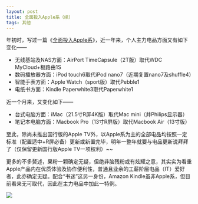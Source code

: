 ```yaml
---
layout: post
title: 全面投入Apple系（续）
tags: 其他
---
```


年初时，写过一篇《[全面投入Apple系](http://cpxxpc.github.io/2015-01-13-1/)》，近一年来，个人主力电品方面又有如下变化——

- 无线基站及NAS方面：AirPort TimeCapsule（2T版）取代WDC MyCloud+极路由1S
- 数码播放器方面：iPod touch6取代iPod nano7（近期复置nano7及shuffle4）
- 智能手表方面：Apple Watch（sport版）取代Pebble1
- 电纸书方面：Kindle Paperwhite3取代Paperwhite1

近一个月来，又变化如下——

- 台式电脑方面：iMac（21.5寸R屏4K版）取代Mac mini（并Philips显示器）
- 笔记本电脑方面：Macbook Pro（13寸R屏版）取代Macbook Air（13寸版）

至此，除尚未推出国行版的Apple TV外，以Apple系为主的全部电品均按照一定标准（配置适中+R屏必备）更新或新置完毕，明年一整年就要与电品更新说拜拜了（仅保留更新国行版Apple TV一项权利）~~

更多的不多赘述，果粉一颗确定无疑，但绝非脑残粉或有炫耀之意，其实实为看重Apple产品内在优质体验及协作便利性，普通且业余的工薪阶层电品（IT）爱好者，此亦确定无疑。配合“书迷”这另一身份，Amazon Kindle虽非Apple系，但目前看来无可取代，因此在主力电品中加此一特例。

![](http://ohfv138uq.bkt.clouddn.com/apple2.jpg-700)


